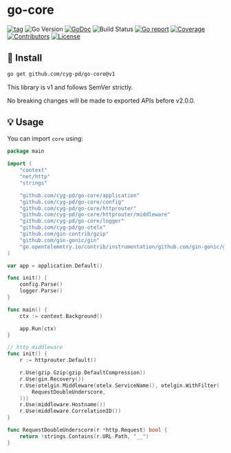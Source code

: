 # go-core

[![tag](https://img.shields.io/github/tag/cyg-pd/go-core.svg)](https://github.com/cyg-pd/go-core/releases)
![Go Version](https://img.shields.io/badge/Go-%3E%3D%201.24-%23007d9c)
[![GoDoc](https://godoc.org/github.com/cyg-pd/go-core?status.svg)](https://pkg.go.dev/github.com/cyg-pd/go-core)
![Build Status](https://github.com/cyg-pd/go-core/actions/workflows/test.yml/badge.svg)
[![Go report](https://goreportcard.com/badge/github.com/cyg-pd/go-core)](https://goreportcard.com/report/github.com/cyg-pd/go-core)
[![Coverage](https://img.shields.io/codecov/c/github/cyg-pd/go-core)](https://codecov.io/gh/cyg-pd/go-core)
[![Contributors](https://img.shields.io/github/contributors/cyg-pd/go-core)](https://github.com/cyg-pd/go-core/graphs/contributors)
[![License](https://img.shields.io/github/license/cyg-pd/go-core)](./LICENSE)

## 🚀 Install

```sh
go get github.com/cyg-pd/go-core@v1
```

This library is v1 and follows SemVer strictly.

No breaking changes will be made to exported APIs before v2.0.0.

## 💡 Usage

You can import `core` using:

```go
package main

import (
	"context"
	"net/http"
	"strings"

	"github.com/cyg-pd/go-core/application"
	"github.com/cyg-pd/go-core/config"
	"github.com/cyg-pd/go-core/httprouter"
	"github.com/cyg-pd/go-core/httprouter/middleware"
	"github.com/cyg-pd/go-core/logger"
	"github.com/cyg-pd/go-otelx"
	"github.com/gin-contrib/gzip"
	"github.com/gin-gonic/gin"
	"go.opentelemetry.io/contrib/instrumentation/github.com/gin-gonic/gin/otelgin"
)

var app = application.Default()

func init() {
	config.Parse()
	logger.Parse()
}

func main() {
	ctx := context.Background()

	app.Run(ctx)
}

// http middleware
func init() {
	r := httprouter.Default()

	r.Use(gzip.Gzip(gzip.DefaultCompression))
	r.Use(gin.Recovery())
	r.Use(otelgin.Middleware(otelx.ServiceName(), otelgin.WithFilter(
		RequestDoubleUnderscore,
	)))
	r.Use(middleware.Hostname())
	r.Use(middleware.CorrelationID())
}

func RequestDoubleUnderscore(r *http.Request) bool {
	return !strings.Contains(r.URL.Path, "__")
}
```
